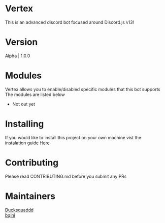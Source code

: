 # Vertex

This is an advanced discord bot focused around Discord.js v13!

# Version

Alpha | 1.0.0

# Modules

Vertex allows you to enable/disabled specific modules that this bot supports <br>The modules are listed below

- Not out yet

# Installing

If you would like to install this project on your own machine vist the instalation guide [Here](/installing/)

# Contributing

Please read CONTRIBUTING.md before you submit any PRs

# Maintainers

[Ducksquaddd](https://github.com/Ducksquaddd)<br>
[bqini](https://github.com/bqini)
